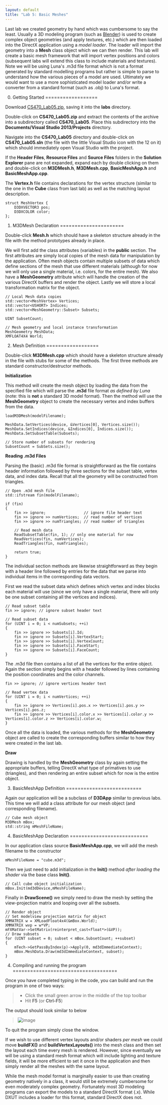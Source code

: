 ```yaml
---
layout: default
title: "Lab 5: Basic Meshes"
---
```


Last lab we created geometry by hand which was cumbersome to say the least. Usually a 3D modeling program (such as [Blender](http://www.blender.org)) is used to create complex object geometries (and apply textures, etc.) which are then loaded into the DirectX application using a *model loader*. The loader will import the geometry into a **Mesh** class object which we can then render. This lab will create a basic mesh framework that will import vertex positions and colors (subsequent labs will extend this class to include materials and textures). Note we will be using Luna's .m3d file format which is not a format generated by standard modelling programs but rather is simple to parse to understand how the various pieces of a model are used. Ultimately we would want to use a more sophisticated model loader and/or write a converter from a standard format (such as .obj) to Luna's format.

0. Getting Started
==================

Download [CS470\_Lab05.zip](src/CS470_Lab05.zip), saving it into the **labs** directory.

Double-click on **CS470\_Lab05.zip** and extract the contents of the archive into a subdirectory called **CS470\_Lab05**. Place this subdirectory into the **Documents/Visual Studio 2013/Projects** directory.

Navigate into the **CS470\_Lab05** directory and double-click on **CS470\_Lab05.sln** (the file with the little Visual Studio icon with the 12 on it) which should immediately open Visual Studio with the project.

If the **Header Files**, **Resource Files** and **Source Files** folders in the **Solution Explorer** pane are not expanded, expand each by double clicking on them and double-click on **M3DMesh.h**, **M3DMesh.cpp**, **BasicMeshApp.h** and **BasicMeshApp.cpp**.

The **Vertex.h** file contains declarations for the vertex structure (similar to the one in the **Cube** class from last lab) as well as the matching layout description.

    struct MeshVertex {
        D3DXVECTOR3 pos;
        D3DXCOLOR color;
    };

1. M3DMesh Declaration
======================

Double-click **Mesh.h** which should have a skeleton structure already in the file with the method prototypes already in place.

We will first add the class attributes (variables) in the **public** section. The first attributes are simply local copies of the mesh data for manipulation by the application. Often mesh objects contain multiple subsets of data which define sections of the mesh that use different materials (although for now we will only use a single material, i.e. colors, for the entire mesh). We also have a **MeshGeometry** attribute which will handle the creation of the various DirectX buffers and render the object. Lastly we will store a local transformation matrix for the object.

    // Local Mesh data copies
    std::vector<MeshVertex> Vertices;
    std::vector<USHORT> Indices;
    std::vector<MeshGeometry::Subset> Subsets;

    UINT SubsetCount;

    // Mesh geometry and local instance transformation
    MeshGeometry MeshData;
    XMFLOAT4X4 World;

2. Mesh Definition
==================

Double-click **M3DMesh.cpp** which should have a skeleton structure already in the file with stubs for some of the methods. The first three methods are standard constructor/destructor methods.

**Initialization**

This method will create the mesh object by loading the data from the specified file which will parse the **.m3d** file format *as defined by Luna* (note: this is **not** a standard 3D model format). Then the method will use the **MeshGeometry** object to create the necessary vertex and index buffers from the data.

    loadM3DMesh(modelFilename);

    MeshData.SetVertices(device, &Vertices[0], Vertices.size());
    MeshData.SetIndices(device, &Indices[0], Indices.size());
    MeshData.SetSubsetTable(Subsets);

    // Store number of subsets for rendering
    SubsetCount = SubSets.size();

**Reading .m3d Files**

Parsing the (basic) .m3d file format is straightforward as the file contains header information followed by three sections for the subset table, vertex data, and index data. Recall that all the geometry will be constructed from triangles.

    // Open .m3d mesh file
    std::ifstream fin(modelFilename);

    if (fin)
    {
        fin >> ignore;                 // ignore file header text
        fin >> ignore >> numVertices;  // read number of vertices
        fin >> ignore >> numTriangles; // read number of triangles

        // Read mesh data
        ReadSubsetTable(fin, 1); // only one material for now
        ReadVertices(fin, numVertices);
        ReadTriangles(fin, numTriangles);

        return true;
    }

The individual section methods are likewise straightforward as they begin with a header line followed by entries for the data that we parse into individual items in the corresponding data vectors.

First we read the subset data which defines which vertex and index blocks each material will use (since we only have a single material, there will only be one subset containing all the vertices and indices).

    // Read subset table
    fin >> ignore; // ignore subset header text

    // Read subset data
    for (UINT i = 0; i < numSubsets; ++i)
    {
        fin >> ignore >> Subsets[i].Id;
        fin >> ignore >> Subsets[i].VertexStart;
        fin >> ignore >> Subsets[i].VertexCount;
        fin >> ignore >> Subsets[i].FaceStart;
        fin >> ignore >> Subsets[i].FaceCount;
    }

The .m3d file then contains a list of all the vertices for the entire object. Again the section simply begins with a header followed by lines containing the position coordinates and the color channels.

    fin >> ignore; // ignore vertices header text

    // Read vertex data
    for (UINT i = 0; i < numVertices; ++i)
    {
        fin >> ignore >> Vertices[i].pos.x >> Vertices[i].pos.y >> Vertices[i].pos.z;
        fin >> ignore >> Vertices[i].color.x >> Vertices[i].color.y >> Vertices[i].color.z >> Vertices[i].color.w;
    }

Once all the data is loaded, the various methods for the **MeshGeometry** object are called to create the corresponding buffers similar to how they were created in the last lab.

**Draw**

Drawing is handled by the **MeshGeometry** class by again setting the appropriate buffers, telling DirectX what type of primatives to use (triangles), and then rendering an entire subset which for now is the entire object.

3. BasicMeshApp Definition
==========================

Again our application will be a subclass of **D3DApp** similar to previous labs. This time we will add a class attribute for our mesh object (and corresponding filename).

    // Cube mesh object
    M3DMesh mBox;
    std::string mMeshFileName;

4. BasicMeshApp Declaration
===========================

In our application class source **BasicMeshApp.cpp**, we will add the mesh filename to the constructor

    mMeshFileName = "cube.m3d";

Then we just need to add initialization in the **Init()** method *after loading the shader* via the base class **Init()**.

    // Call cube object initialization
    mBox.Init(md3dDevice,mMeshFileName);

Finally in **DrawScene()** we simply need to draw the mesh by setting the view-projection matrix and looping over all the subsets.

    // Render object
    // Set modelview projection matrix for object
    XMMATRIX w = XMLoadFloat4x4(&mBox.World);
    XMMATRIX wvp = w*VP;
    mFXMatVar->SetMatrix(reinterpret_cast<float*>(&VP));
    // Draw subsets
    for (UINT subset = 0; subset < mBox.SubsetCount; ++subset)
    {
        mTech->GetPassByIndex(p)->Apply(0, md3dImmediateContext);
        mBox.MeshData.Draw(md3dImmediateContext, subset);
    }

4. Compiling and running the program
====================================

Once you have completed typing in the code, you can build and run the program in one of two ways:

> -   Click the small green arrow in the middle of the top toolbar
> -   Hit **F5** (or **Ctrl-F5**)

The output should look similar to below

> ![image](images/lab05/BasicMesh.png)

To quit the program simply close the window.

If we wish to use different vertex layouts and/or shaders *per mesh* we could move **buildFX()** and **buildVertexLayouts()** into the mesh class and then set the layout each time every mesh is rendered. However, since eventually we will be using a standard mesh format which will include lighting and texture fields, it will be more efficient to set it once in the application and then simply render all the meshes with the same layout.

While the mesh model format is marginally easier to use than creating geometry natively in a class, it would still be extremely cumbersome for even moderately complex geometry. Fortunately most 3D modeling programs can export the models to a standard DirectX format (.x). While DXUT includes a loader for this format, standard DirectX does not.

